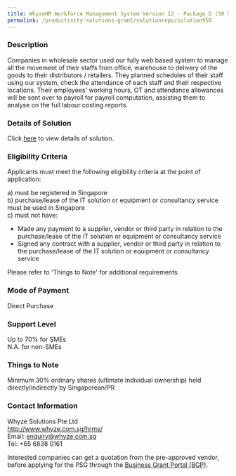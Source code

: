 ```yaml
---
title: WhyzeHR Workforce Management System Version 12 - Package D (50 Standard Package)
permalink: /productivity-solutions-grant/solutionrepo/solution950
---
```


### Description

Companies in wholesale sector used our fully web based system to manage all the movement of their staffs from office, warehouse to delivery of the goods to their distributors / retailers. They planned schedules of their staff using our system, check the attendance of each staff and their respective locations. Their employees' working hours, OT and attendance allowances will be sent over to payroll for payroll computation, assisting them to analyse on the full labour costing reports.


### Details of Solution

Click <a href='https://www.gobusiness.gov.sg/images/psg/Whyze_Solutions_20200094_Annex_3_20200625143720_Part_4.pdf' target='_blank' rel='noopener'>here</a> to view details of solution.

### Eligibility Criteria

Applicants must meet the following eligibility criteria at the point of application:

a) must be registered in Singapore <br>
b) purchase/lease of the IT solution or equipment or consultancy service must be used in Singapore <br>
c) must not have:
- Made any payment to a supplier, vendor or third party in relation to the purchase/lease of the IT solution or equipment or consultancy service
- Signed any contract with a supplier, vendor or third party in relation to the purchase/lease of the IT solution or equipment or consultancy service

Please refer to 'Things to Note' for additional requirements.

### Mode of Payment
Direct Purchase

### Support Level
Up to 70% for SMEs <br>
N.A. for non-SMEs

### Things to Note
 Minimum 30% ordinary shares (ultimate individual ownership) held directly/indirectly by Singaporean/PR

### Contact Information
Whyze Solutions Pte Ltd<br>http://www.whyze.com.sg/hrms/<br>Email: enquiry@whyze.com.sg<br>Tel: +65 6838 0161

Interested companies can get a quotation from the pre-approved vendor, before applying for the PSG through the <a target='_blank' rel='noopener' href='https://www.businessgrants.gov.sg/'>Business Grant Portal (BGP)</a>.
